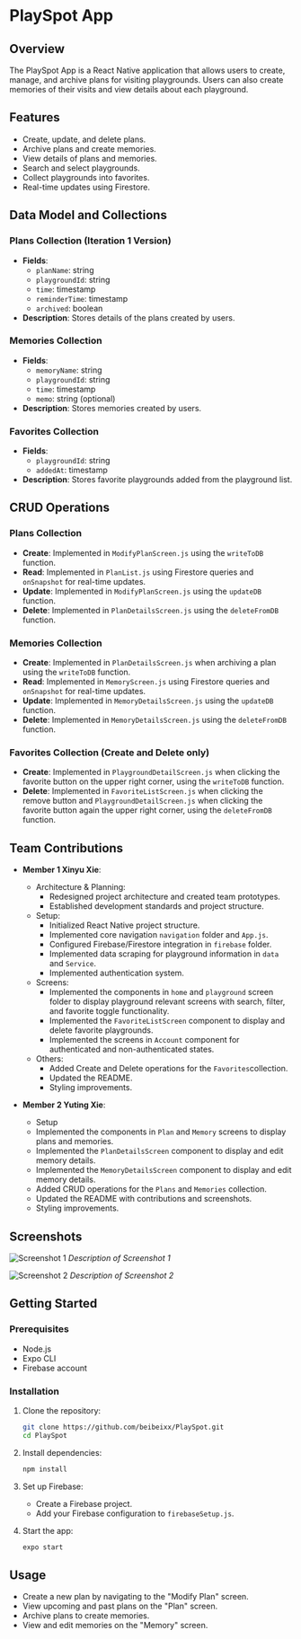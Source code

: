 # PlaySpot App

## Overview

The PlaySpot App is a React Native application that allows users to create, manage, and archive plans for visiting playgrounds. Users can also create memories of their visits and view details about each playground.

## Features

- Create, update, and delete plans.
- Archive plans and create memories.
- View details of plans and memories.
- Search and select playgrounds.
- Collect playgrounds into favorites.
- Real-time updates using Firestore.

## Data Model and Collections

### Plans Collection (Iteration 1 Version)
- **Fields**:
  - `planName`: string
  - `playgroundId`: string
  - `time`: timestamp
  - `reminderTime`: timestamp
  - `archived`: boolean
- **Description**: Stores details of the plans created by users.

### Memories Collection
- **Fields**:
  - `memoryName`: string
  - `playgroundId`: string
  - `time`: timestamp
  - `memo`: string (optional)
- **Description**: Stores memories created by users.

### Favorites Collection
- **Fields**:
  - `playgroundId`: string
  - `addedAt`: timestamp
- **Description**: Stores favorite playgrounds added from the playground list.

## CRUD Operations

### Plans Collection
- **Create**: Implemented in `ModifyPlanScreen.js` using the `writeToDB` function.
- **Read**: Implemented in `PlanList.js` using Firestore queries and `onSnapshot` for real-time updates.
- **Update**: Implemented in `ModifyPlanScreen.js` using the `updateDB` function.
- **Delete**: Implemented in `PlanDetailsScreen.js` using the `deleteFromDB` function.

### Memories Collection
- **Create**: Implemented in `PlanDetailsScreen.js` when archiving a plan using the `writeToDB` function.
- **Read**: Implemented in `MemoryScreen.js` using Firestore queries and `onSnapshot` for real-time updates.
- **Update**: Implemented in `MemoryDetailsScreen.js` using the `updateDB` function.
- **Delete**: Implemented in `MemoryDetailsScreen.js` using the `deleteFromDB` function.

### Favorites Collection (Create and Delete only)
- **Create**: Implemented in `PlaygroundDetailScreen.js` when clicking the favorite button on the upper right corner, using the `writeToDB` function.
- **Delete**: Implemented in `FavoriteListScreen.js` when clicking the remove button and `PlaygroundDetailScreen.js` when clicking the favorite button again the upper right corner, using the `deleteFromDB` function.

## Team Contributions

- **Member 1 Xinyu Xie**:
  - Architecture & Planning:
    - Redesigned project architecture and created team prototypes.
    - Established development standards and project structure.
  - Setup:
    - Initialized React Native project structure.
    - Implemented core navigation `navigation` folder and `App.js`.
    - Configured Firebase/Firestore integration in `firebase` folder.
    - Implemented data scraping for playground information in `data` and `Service`.
    - Implemented authentication system.
  - Screens:
    - Implemented the components in `home` and `playground` screen folder to display playground relevant screens with search, filter, and favorite toggle functionality.
    - Implemented the `FavoriteListScreen` component to display and delete favorite playgrounds.
    - Implemented the screens in `Account` component for authenticated and non-authenticated states.
  - Others:
    - Added Create and Delete operations for the `Favorites`collection.
    - Updated the README.
    - Styling improvements.

- **Member 2 Yuting Xie**:
  - Setup 
  - Implemented the components in `Plan` and `Memory` screens to display plans and memories.
  - Implemented the `PlanDetailsScreen` component to display and edit memory details.
  - Implemented the `MemoryDetailsScreen` component to display and edit memory details.
  - Added CRUD operations for the `Plans` and `Memories` collection.
  - Updated the README with contributions and screenshots.
  - Styling improvements.

## Screenshots

![Screenshot 1](path/to/screenshot1.png)
*Description of Screenshot 1*

![Screenshot 2](path/to/screenshot2.png)
*Description of Screenshot 2*

## Getting Started

### Prerequisites

- Node.js
- Expo CLI
- Firebase account

### Installation

1. Clone the repository:
   ```sh
   git clone https://github.com/beibeixx/PlaySpot.git
   cd PlaySpot
   ```

2. Install dependencies:
   ```sh
   npm install
   ```

3. Set up Firebase:
   - Create a Firebase project.
   - Add your Firebase configuration to `firebaseSetup.js`.

4. Start the app:
   ```sh
   expo start
   ```

## Usage

- Create a new plan by navigating to the "Modify Plan" screen.
- View upcoming and past plans on the "Plan" screen.
- Archive plans to create memories.
- View and edit memories on the "Memory" screen.